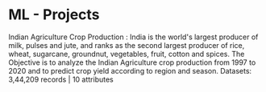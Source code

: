 # ML - Projects

Indian Agriculture Crop Production : India is the world's largest producer of milk, pulses and jute, and ranks as the second largest producer of rice, wheat, sugarcane, 
groundnut, vegetables, fruit, cotton and spices. 
The Objective is to analyze the Indian Agriculture crop production from 1997 to 2020 and to predict crop yield according to 
region and season.
Datasets: 3,44,209 records | 10 attributes
